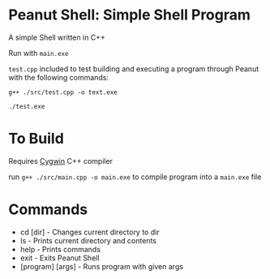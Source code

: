 # Peanut Shell: Simple Shell Program

A simple Shell written in C++

Run with `main.exe`

`test.cpp` included to test building and executing a program through Peanut with the following commands:

`g++ ./src/test.cpp -o text.exe`

`./test.exe`

# To Build

Requires [Cygwin](https://www.cygwin.com/) C++ compiler

run `g++ ./src/main.cpp -o main.exe` to compile program into a `main.exe` file

# Commands

* cd [dir] - Changes current directory to dir
* ls - Prints current directory and contents
* help - Prints commands
* exit - Exits Peanut Shell
* [program] [args] - Runs program with given args
